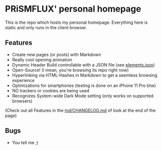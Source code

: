# PRiSMFLUX' personal homepage

This is the repo which hosts my personal homepage. Everything here is static and only runs in the client browser.

## Features
* Create new pages (or posts) with Markdown
* Really cool opening animation
* Dynamic Header Build controllable with a JSON file (see [elements.json](elements.json))
* Open-Source! (I mean, you're browsing its repo right now)
* Hyperlinking via HTML-Hashes in Markdown to get a seemless browsing experience
* Optimizations for smartphones (testing is done on an iPhone 11 Pro btw)
* NO trackers or cookies are being used
* Recognizes System-wide Dark Mode setting (only works on supported browsers)

(Check out all Features in the [md/CHANGELOG.md](md/CHANGELOG.md) of look at the end of the page)

## Bugs
* You tell me ;)